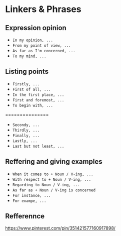 # Linkers & Phrases
## Expression opinion

- `In my opinion, ...`
- `From my point of view, ...`
- `As far as I'm concerned, ...`
- `To my mind, ...`

## Listing points

- `Firstly, ...`
- `First of all, ...`
- `In the first place, ...`
- `First and foremost, ...`
- `To begin with, ... `

===============

- `Secondy, ... `
- `Thirdly, ... `
- `Finally, ... `
- `Lastly, ... `
- `Last but not least, ... `

## Reffering and giving examples

- `When it comes to + Noun / V-ing, ...` 
- `With respect to + Noun / V-ing, ...`
- `Regarding to Noun / V-ing, ...`
- `As far as + Noun / V-ing is concerned`
- `For instance, ...`
- `For exampe, ...`


## Refferennce
https://www.pinterest.com/pin/351421577160917898/

